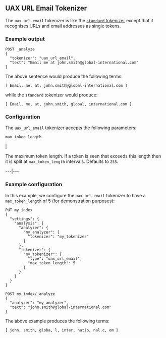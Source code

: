 ## UAX URL Email Tokenizer

The `uax_url_email` tokenizer is like the [`standard` tokenizer](analysis-standard-tokenizer.html) except that it recognises URLs and email addresses as single tokens.

### Example output
    
    
    POST _analyze
    {
      "tokenizer": "uax_url_email",
      "text": "Email me at john.smith@global-international.com"
    }

The above sentence would produce the following terms:
    
    
    [ Email, me, at, john.smith@global-international.com ]

while the `standard` tokenizer would produce:
    
    
    [ Email, me, at, john.smith, global, international.com ]

### Configuration

The `uax_url_email` tokenizer accepts the following parameters:

`max_token_length`

| 

The maximum token length. If a token is seen that exceeds this length then it is split at `max_token_length` intervals. Defaults to `255`.   
  
---|---  
  
### Example configuration

In this example, we configure the `uax_url_email` tokenizer to have a `max_token_length` of 5 (for demonstration purposes):
    
    
    PUT my_index
    {
      "settings": {
        "analysis": {
          "analyzer": {
            "my_analyzer": {
              "tokenizer": "my_tokenizer"
            }
          },
          "tokenizer": {
            "my_tokenizer": {
              "type": "uax_url_email",
              "max_token_length": 5
            }
          }
        }
      }
    }
    
    POST my_index/_analyze
    {
      "analyzer": "my_analyzer",
      "text": "john.smith@global-international.com"
    }

The above example produces the following terms:
    
    
    [ john, smith, globa, l, inter, natio, nal.c, om ]
